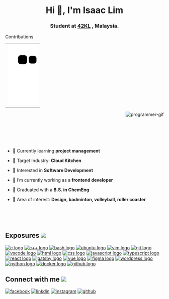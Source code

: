 <!--
**IsaaacLim/IsaaacLim** is a ✨ _special_ ✨ repository because its `README.md` (this file) appears on your GitHub profile.
-->

<h1 align="center">Hi 👋, I'm Isaac Lim</h1>
<h3 align="center">
  <a>Student at</a> 
  <a href="https://42kl.edu.my/">42KL</a>
  <a>, Malaysia.</a>
</h3>

<!--
Snake-eating contribution graph:
https://youtu.be/MZT37vCQ-4Y
https://dev.to/mishmanners/how-to-enable-github-actions-on-your-profile-readme-for-a-contribution-graph-4l66

Creating borders around (GitHub strips out CSS):
https://newbedev.com/is-it-possible-to-add-border-to-image-in-github-markdown
-->
<p>Contributions</p>
<table><tr><td>
<img src = "https://github.com/IsaaacLim/IsaaacLim/blob/output/github-contribution-grid-snake.svg">
</td></tr></table>
  
<p><img align="right" src="https://user-images.githubusercontent.com/75291303/148899465-10ca2abe-cf1f-4d40-97e2-df814ab7aee7.gif" alt="programmer-gif" /></p>

<br>
<br>
<br>
<br>
<br>
<br>

- 🥩 Currently learning **project management**

- 🍊 Target Industry: **Cloud Kitchen**

- 🧀 Interested in **Software Development**

- 🥑 I’m currently working as a **frontend developer**

- 🧊 Graduated with a **B.S. in ChemEng**

- 🍇 Area of interest: **Design, badminton, volleyball, roller coaster**

<br>
<br>
<br>

<!---
Programming language icons:
https://devicon.dev/
--->
<h2> Exposures <img src="https://user-images.githubusercontent.com/75291303/148883361-8462997e-2ba2-48cd-a950-620220ff09bb.gif" width="32"></h2>

<a href="#"><img width="36" alt="c logo" src="https://cdn.jsdelivr.net/gh/devicons/devicon/icons/c/c-original.svg"/></a>
<a href="#"><img width="36" alt="c++ logo" src="https://cdn.jsdelivr.net/gh/devicons/devicon/icons/cplusplus/cplusplus-original.svg"/><a>
<a href="#"><img width="36" alt="bash logo" src="https://cdn.jsdelivr.net/gh/devicons/devicon/icons/bash/bash-original.svg"/></a>
<a href="#"><img width="36" alt="ubuntu logo" src="https://cdn.jsdelivr.net/gh/devicons/devicon/icons/ubuntu/ubuntu-plain.svg"/></a>
<a href="#"><img width="36" alt="vim logo" src="https://cdn.jsdelivr.net/gh/devicons/devicon/icons/vim/vim-original.svg"/></a>
<a href="#"><img width="36" alt="git logo" src="https://cdn.jsdelivr.net/gh/devicons/devicon/icons/git/git-original.svg"/></a>
<a href="#"><img width="36" alt="vscode logo" src="https://cdn.jsdelivr.net/gh/devicons/devicon/icons/vscode/vscode-original.svg"/></a>
<a href="#"><img width="36" alt="html logo" src="https://cdn.jsdelivr.net/gh/devicons/devicon/icons/html5/html5-original.svg"/></a>
<a href="#"><img width="36" alt="css logo" src="https://cdn.jsdelivr.net/gh/devicons/devicon/icons/css3/css3-original.svg"/></a>
<a href="#"><img width="36" alt="javascript logo" src="https://cdn.jsdelivr.net/gh/devicons/devicon/icons/javascript/javascript-original.svg"/></a>
<a href="#"><img width="36" alt="typescript logo" src="https://cdn.jsdelivr.net/gh/devicons/devicon/icons/typescript/typescript-original.svg"/></a>
<a href="#"><img width="36" alt="react logo" src="https://cdn.jsdelivr.net/gh/devicons/devicon/icons/react/react-original.svg"/></a>
<a href="#"><img width="36" alt="gatsby logo" src="https://cdn.jsdelivr.net/gh/devicons/devicon/icons/gatsby/gatsby-plain.svg"/></a>
<a href="#"><img width="36" alt="vue logo" src="https://cdn.jsdelivr.net/gh/devicons/devicon/icons/vuejs/vuejs-original.svg"/></a>
<a href="#"><img width="36" alt="figma logo" src="https://cdn.jsdelivr.net/gh/devicons/devicon/icons/figma/figma-original.svg"/></a>
<a href="#"><img width="36" alt="wordpress logo" src="https://cdn.jsdelivr.net/gh/devicons/devicon/icons/wordpress/wordpress-plain.svg"/></a>
<a href="#"><img width="36" alt="python logo" src="https://cdn.jsdelivr.net/gh/devicons/devicon/icons/python/python-original.svg"/></a>
<a href="#"><img width="36" alt="docker logo" src="https://cdn.jsdelivr.net/gh/devicons/devicon/icons/docker/docker-original.svg" /></a>
<a href="#"><img width="36" alt="github logo" src="https://cdn.jsdelivr.net/gh/devicons/devicon/icons/github/github-original.svg"/></a>

<!---
Social media icons:
https://buffer.com/library/social-media-icons/
--->
<h2> Connect with me <img src="https://user-images.githubusercontent.com/75291303/148881839-962cd91a-4e09-4c00-9871-0ccdb71e4798.gif" width="100"></h2>
<a href="https://www.facebook.com/isaaacLim" target="_blank" rel="noopener noreferrer"><img width="36" alt="facebook" src="https://user-images.githubusercontent.com/75291303/148883071-b7e23004-4280-48b5-9960-e7bc39a02762.png"></a>
<a href="https://www.linkedin.com/in/isaaclimjj/" target="_blank" rel="noopener noreferrer"><img width="36" alt="linkdin" src="https://user-images.githubusercontent.com/75291303/148882971-9c954f70-c48e-4485-92c6-b8722e200b7a.png"></a>
<a href="https://www.instagram.com/isaaaclim/?hl=en" target="_blank" rel="noopener noreferrer"><img width="36" alt="instagram" src="https://user-images.githubusercontent.com/75291303/148883067-58ccbf5d-71fc-43e6-af78-01e258a63fc7.png"></a>
<a href="https://github.com/IsaaacLim" target="_blank" rel="noopener noreferrer"><img width="36" alt="github" src="https://user-images.githubusercontent.com/75291303/148883180-5f60ae40-4eb8-4863-8239-e0f7a29955e0.png"></a>
